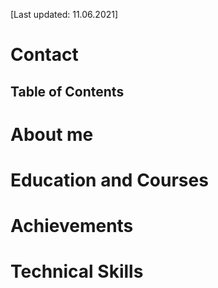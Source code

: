 [Last updated: 11.06.2021]

# Contact

## Table of Contents

# About me

# Education and Courses

# Achievements

# Technical Skills
